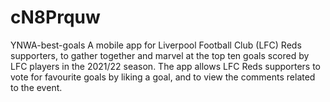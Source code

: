 # cN8Prquw

YNWA-best-goals
A mobile app for Liverpool Football Club (LFC) Reds supporters, to gather together and marvel at the top ten goals scored by LFC players in the 2021/22 season. The app allows LFC Reds supporters to vote for favourite goals by liking a goal, and to view the comments related to the event.
